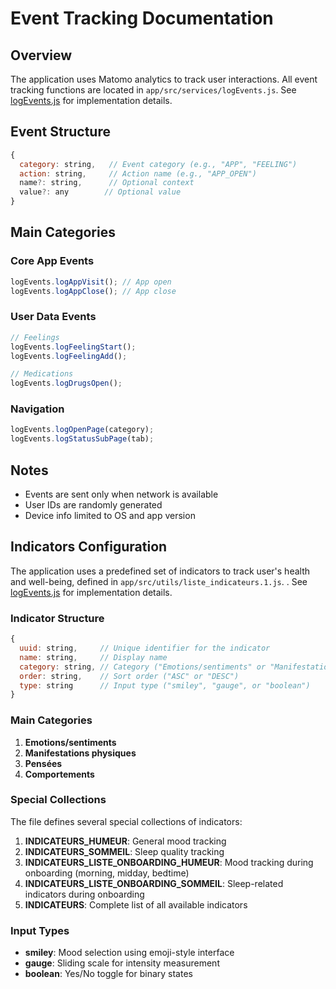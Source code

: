 # Event Tracking Documentation

## Overview

The application uses Matomo analytics to track user interactions. All event tracking functions are located in `app/src/services/logEvents.js`. See [logEvents.js](https://github.com/SocialGouv/jardinmental/blob/master/app/src/services/logEvents.js) for implementation details.

## Event Structure

```javascript
{
  category: string,   // Event category (e.g., "APP", "FEELING")
  action: string,     // Action name (e.g., "APP_OPEN")
  name?: string,      // Optional context
  value?: any        // Optional value
}
```

## Main Categories

### Core App Events

```javascript
logEvents.logAppVisit(); // App open
logEvents.logAppClose(); // App close
```

### User Data Events

```javascript
// Feelings
logEvents.logFeelingStart();
logEvents.logFeelingAdd();

// Medications
logEvents.logDrugsOpen();
```

### Navigation

```javascript
logEvents.logOpenPage(category);
logEvents.logStatusSubPage(tab);
```

## Notes

- Events are sent only when network is available
- User IDs are randomly generated
- Device info limited to OS and app version

## Indicators Configuration

The application uses a predefined set of indicators to track user's health and well-being, defined in `app/src/utils/liste_indicateurs.1.js`. . See [logEvents.js](https://github.com/SocialGouv/jardinmental/blob/master/app/src/utils/liste_indicateurs.1.js) for implementation details.

### Indicator Structure

```javascript
{
  uuid: string,     // Unique identifier for the indicator
  name: string,     // Display name
  category: string, // Category ("Emotions/sentiments" or "Manifestations physiques")
  order: string,    // Sort order ("ASC" or "DESC")
  type: string      // Input type ("smiley", "gauge", or "boolean")
}
```

### Main Categories

1. **Emotions/sentiments**
2. **Manifestations physiques**
3. **Pensées**
4. **Comportements**

### Special Collections

The file defines several special collections of indicators:

1. **INDICATEURS_HUMEUR**: General mood tracking
2. **INDICATEURS_SOMMEIL**: Sleep quality tracking
3. **INDICATEURS_LISTE_ONBOARDING_HUMEUR**: Mood tracking during onboarding (morning, midday, bedtime)
4. **INDICATEURS_LISTE_ONBOARDING_SOMMEIL**: Sleep-related indicators during onboarding
5. **INDICATEURS**: Complete list of all available indicators

### Input Types

- **smiley**: Mood selection using emoji-style interface
- **gauge**: Sliding scale for intensity measurement
- **boolean**: Yes/No toggle for binary states
